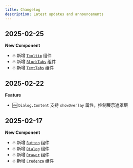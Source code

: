 ```yaml
---
title: Changelog
description: Latest updates and announcements
---
```


## 2025-02-25

**New Component**

* 🔥 新增 [`Tooltip`](/docs/tooltip) 组件
* 🔥 新增 [`BlockTabs`](/docs/block-tabs) 组件
* 🔥 新增 [`TextTabs`](/docs/text-tabs) 组件

## 2025-02-22

**Feature**

* 🆕 `Dialog.Content` 支持 `showOverlay` 属性，控制展示遮罩层

## 2025-02-17

**New Component**

* 🔥 新增 [`Button`](/docs/button) 组件
* 🔥 新增 [`Dialog`](/docs/dialog) 组件
* 🔥 新增 [`Drawer`](/docs/drawer) 组件
* 🔥 新增 [`Credenza`](/docs/drawer) 组件
